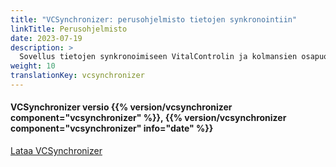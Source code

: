 ```yaml
---
title: "VCSynchronizer: perusohjelmisto tietojen synkronointiin"
linkTitle: Perusohjelmisto
date: 2023-07-19
description: >
  Sovellus tietojen synkronoimiseen VitalControlin ja kolmansien osapuolien sovellusten välillä.
weight: 10
translationKey: vcsynchronizer
---
```

#### VCSynchronizer versio {{% version/vcsynchronizer component="vcsynchronizer" %}}, {{% version/vcsynchronizer component="vcsynchronizer" info="date" %}}

<a href="/download/SetupVitalControlSynchronizer.exe" role="button" class="btn btn-primary btn-lg">Lataa VCSynchronizer</a>
